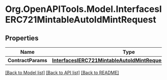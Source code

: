 # Org.OpenAPITools.Model.InterfacesIERC721MintableAutoIdMintRequest

## Properties

Name | Type | Description | Notes
------------ | ------------- | ------------- | -------------
**ContractParams** | [**InterfacesIERC721MintableAutoIdMintRequestContractParams**](InterfacesIERC721MintableAutoIdMintRequestContractParams.md) |  | 

[[Back to Model list]](../README.md#documentation-for-models) [[Back to API list]](../README.md#documentation-for-api-endpoints) [[Back to README]](../README.md)

